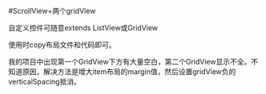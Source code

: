 #ScrollView+两个gridView

自定义控件可随意extends ListView或GridView 

使用时copy布局文件和代码即可。

我的项目中出现第一个GridView下方有大量空白，第二个GridView显示不全。不知道原因，解决方法是增大item布局的margin值，然后设置gridView负的verticalSpacing抵消。
